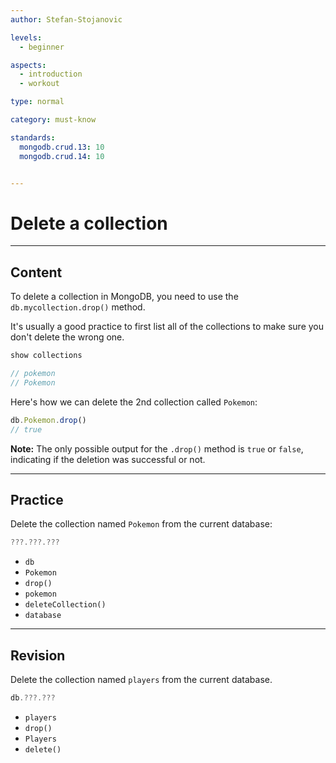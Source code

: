 ```yaml
---
author: Stefan-Stojanovic

levels:
  - beginner

aspects:
  - introduction
  - workout

type: normal

category: must-know

standards:
  mongodb.crud.13: 10
  mongodb.crud.14: 10


---
```

# Delete a collection

---
## Content

To delete a collection in MongoDB, you need to use the `db.mycollection.drop()` method.

It's usually a good practice to first list all of the collections to make sure you don't delete the wrong one.

```javascript
show collections

// pokemon
// Pokemon
```

Here's how we can delete the 2nd collection called `Pokemon`:

```javascript
db.Pokemon.drop()
// true
```

**Note:** The only possible output for the `.drop()` method is `true` or `false`, indicating if the deletion was successful or not.

---
## Practice

Delete the collection named `Pokemon` from the current database:

```javascript
???.???.???
```

* `db`
* `Pokemon`
* `drop()`
* `pokemon`
* `deleteCollection()`
* `database`

---
## Revision

Delete the collection named `players` from the current database.

```javascript
db.???.???
```

* `players`
* `drop()`
* `Players`
* `delete()`
